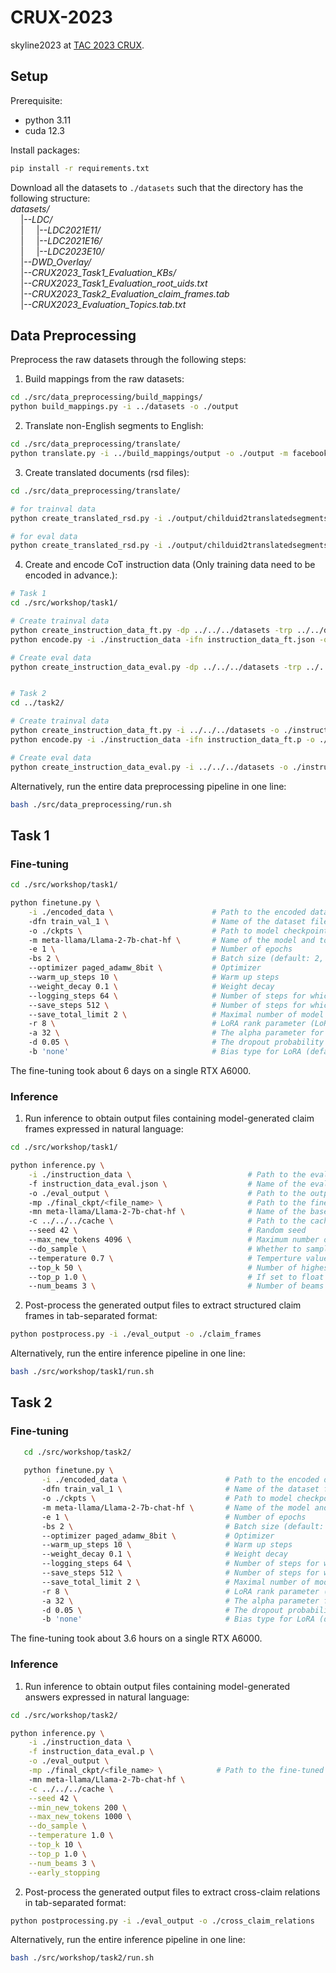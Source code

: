 # CRUX-2023

skyline2023 at [TAC 2023 CRUX](https://tac.nist.gov/2023/KBP/CRUX/index.html).

## Setup

Prerequisite:
- python 3.11
- cuda 12.3

Install packages:
```bash
pip install -r requirements.txt
```
Download all the datasets to ```./datasets``` such that the directory has the following structure:  
*datasets/*  
$\quad$|--*LDC/*  
$\quad$| $\quad$|--*LDC2021E11/*  
$\quad$| $\quad$|--*LDC2021E16/*  
$\quad$| $\quad$|--*LDC2023E10/*  
$\quad$|--*DWD_Overlay/*  
$\quad$|--*CRUX2023_Task1_Evaluation_KBs/*  
$\quad$|--*CRUX2023_Task1_Evaluation_root_uids.txt*  
$\quad$|--*CRUX2023_Task2_Evaluation_claim_frames.tab*  
$\quad$|--*CRUX2023_Evaluation_Topics.tab.txt*

## Data Preprocessing
Preprocess the raw datasets through the following steps:

1. Build mappings from the raw datasets:
  ```bash
  cd ./src/data_preprocessing/build_mappings/
  python build_mappings.py -i ../datasets -o ./output
  ```

2. Translate non-English segments to English:
  ```bash
  cd ./src/data_preprocessing/translate/
  python translate.py -i ../build_mappings/output -o ./output -m facebook/nllb-200-3.3B
  ```

3. Create translated documents (rsd files):
  ```bash
  cd ./src/data_preprocessing/translate/

  # for trainval data
  python create_translated_rsd.py -i ./output/childuid2translatedsegments_trainval.p -o ./output

  # for eval data
  python create_translated_rsd.py -i ./output/childuid2translatedsegments_eval.p -o ./output
  ```

4. Create and encode CoT instruction data (Only training data need to be encoded in advance.):
  ```bash
  # Task 1
  cd ./src/workshop/task1/

  # Create trainval data
  python create_instruction_data_ft.py -dp ../../../datasets -trp ../../data_preprocessing/translate/output -o ./instruction_data
  python encode.py -i ./instruction_data -ifn instruction_data_ft.json -o ./encoded_data -ofn train_val_1 -m meta-llama/Llama-2-7b-chat-hf
  
  # Create eval data
  python create_instruction_data_eval.py -dp ../../../datasets -trp ../../data_preprocessing/translate/output -o ./instruction_data


  # Task 2
  cd ../task2/

  # Create trainval data
  python create_instruction_data_ft.py -i ../../../datasets -o ./instruction_data
  python encode.py -i ./instruction_data -ifn instruction_data_ft.p -o ./encoded_data -ofn train_val_1 -m meta-llama/Llama-2-7b-chat-hf

  # Create eval data
  python create_instruction_data_eval.py -i ../../../datasets -o ./instruction_data
  ```

Alternatively, run the entire data preprocessing pipeline in one line:
  ```bash
  bash ./src/data_preprocessing/run.sh
  ```

## Task 1
### Fine-tuning
   ```bash
   cd ./src/workshop/task1/
   
   python finetune.py \
       -i ./encoded_data \                      # Path to the encoded data for finetuning
       -dfn train_val_1 \                       # Name of the dataset file
       -o ./ckpts \                             # Path to model checkpoints
       -m meta-llama/Llama-2-7b-chat-hf \       # Name of the model and tokenizer
       -e 1 \                                   # Number of epochs
       -bs 2 \                                  # Batch size (default: 2, largest possible batch size for a single RTX A6000: 8)
       --optimizer paged_adamw_8bit \           # Optimizer
       --warm_up_steps 10 \                     # Warm up steps
       --weight_decay 0.1 \                     # Weight decay
       --logging_steps 64 \                     # Number of steps for which the trainer generates logs
       --save_steps 512 \                       # Number of steps for which the trainer saves a model checkpoint
       --save_total_limit 2 \                   # Maximal number of model checkpoints saved
       -r 8 \                                   # LoRA rank parameter (LoRA attention dimension)
       -a 32 \                                  # The alpha parameter for Lora scaling
       -d 0.05 \                                # The dropout probability for Lora layers
       -b 'none'                                # Bias type for LoRA (default: do not update biases during fine-tuning)
   ```

The fine-tuning took about 6 days on a single RTX A6000.

### Inference
1. Run inference to obtain output files containing model-generated claim frames expressed in natural language:
 ```bash
 cd ./src/workshop/task1/
 
 python inference.py \
     -i ./instruction_data \                          # Path to the evaluation data
     -f instruction_data_eval.json \                  # Name of the evaluation data file
     -o ./eval_output \                               # Path to the output directory
     -mp ./final_ckpt/<file_name> \                   # Path to the fine-tuned model checkpoint (Replace <file_name> with the file name of the fine-tuned model checkpoint. The file name has the format "model_YYYY-MM-DD-HHMMSS".)
     -mn meta-llama/Llama-2-7b-chat-hf \              # Name of the base model and tokenizer
     -c ../../../cache \                              # Path to the cache dir which saves the base model and tokenizer
     --seed 42 \                                      # Random seed
     --max_new_tokens 4096 \                          # Maximum number of tokens to generate (default: 4096)
     --do_sample \                                    # Whether to sample from the output distribution (default: False, i.e., greedy decoding)
     --temperature 0.7 \                              # Temperture value used to modulate the next token probabilities (default: 1.0)
     --top_k 50 \                                     # Number of highest probability vocabulary tokens to keep for top-k sampling (default: 50)
     --top_p 1.0 \                                    # If set to float < 1, only the most probable tokens with probabilities that add up to top_p or higher are kept for sampling (default: 1.0)
     --num_beams 3 \                                  # Number of beams for beam search (default: 1, i.e., greedy decoding, no beam search)
 ```

2. Post-process the generated output files to extract structured claim frames in tab-separated format:
 ```bash
 python postprocess.py -i ./eval_output -o ./claim_frames
 ```

Alternatively, run the entire inference pipeline in one line:
  ```bash
  bash ./src/workshop/task1/run.sh
  ```


## Task 2
### Fine-tuning
  ```bash
     cd ./src/workshop/task2/
     
     python finetune.py \
         -i ./encoded_data \                      # Path to the encoded data for finetuning
         -dfn train_val_1 \                       # Name of the dataset file
         -o ./ckpts \                             # Path to model checkpoints
         -m meta-llama/Llama-2-7b-chat-hf \       # Name of the model and tokenizer
         -e 1 \                                   # Number of epochs
         -bs 2 \                                  # Batch size (default: 2, largest possible batch size for a single RTX A6000: 8)
         --optimizer paged_adamw_8bit \           # Optimizer
         --warm_up_steps 10 \                     # Warm up steps
         --weight_decay 0.1 \                     # Weight decay
         --logging_steps 64 \                     # Number of steps for which the trainer generates logs
         --save_steps 512 \                       # Number of steps for which the trainer saves a model checkpoint
         --save_total_limit 2 \                   # Maximal number of model checkpoints saved
         -r 8 \                                   # LoRA rank parameter (LoRA attention dimension)
         -a 32 \                                  # The alpha parameter for Lora scaling
         -d 0.05 \                                # The dropout probability for Lora layers
         -b 'none'                                # Bias type for LoRA (default: do not update biases during fine-tuning)
  ```

The fine-tuning took about 3.6 hours on a single RTX A6000.

### Inference
1. Run inference to obtain output files containing model-generated answers expressed in natural language:
  ```bash
  cd ./src/workshop/task2/

  python inference.py \
      -i ./instruction_data \
      -f instruction_data_eval.p \
      -o ./eval_output \
      -mp ./final_ckpt/<file_name> \            # Path to the fine-tuned model checkpoint (Replace <file_name> with the file name of the fine-tuned model checkpoint. The file name has the format "model_YYYY-MM-DD-HHMMSS".)
      -mn meta-llama/Llama-2-7b-chat-hf \
      -c ../../../cache \
      --seed 42 \
      --min_new_tokens 200 \
      --max_new_tokens 1000 \
      --do_sample \
      --temperature 1.0 \
      --top_k 10 \
      --top_p 1.0 \
      --num_beams 3 \
      --early_stopping
  ```

2. Post-process the generated output files to extract cross-claim relations in tab-separated format:
  ```bash
  python postprocessing.py -i ./eval_output -o ./cross_claim_relations
  ```

Alternatively, run the entire inference pipeline in one line:
  ```bash
  bash ./src/workshop/task2/run.sh
  ```
